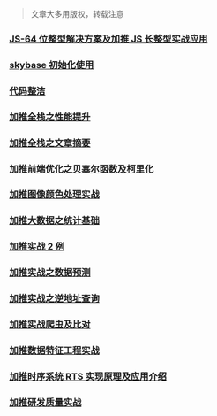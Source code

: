 > 文章大多用版权，转载注意

### [JS-64 位整型解决方案及加推 JS 长整型实战应用](/apis/JS-64位整型解决方案及加推JS长整型实战应用/JS-64位整型解决方案及加推JS长整型实战应用)

### [skybase 初始化使用](/apis/skybase初始化使用/skybase初始化使用)

### [代码整洁](/apis/代码整洁/代码整洁)

### [加推全栈之性能提升](/apis/加推全栈之性能提升/加推全栈之性能提升)

### [加推全栈之文章摘要](/apis/加推全栈之文章摘要/加推全栈之文章摘要)

### [加推前端优化之贝塞尔函数及柯里化](/apis/加推前端优化之贝塞尔函数及柯里化/加推前端优化之贝塞尔函数及柯里化)

### [加推图像颜色处理实战](/apis/加推图像颜色处理实战/加推图像颜色处理实战)

### [加推大数据之统计基础](/apis/加推大数据之统计基础/加推大数据之统计基础)

### [加推实战 2 例](/apis/加推实战2例/加推实战2例)

### [加推实战之数据预测](/apis/加推实战之数据预测/加推实战之数据预测)

### [加推实战之逆地址查询](/apis/加推实战之逆地址查询/加推实战之逆地址查询)

### [加推实战爬虫及比对](/apis/加推实战爬虫及比对/加推实战爬虫及比对)

### [加推数据特征工程实战](/apis/加推数据特征工程实战/加推数据特征工程实战)

### [加推时序系统 RTS 实现原理及应用介绍](/apis/加推时序系统RTS实现原理及应用介绍/加推时序系统RTS实现原理及应用介绍)

### [加推研发质量实战](/apis/加推研发质量实战/加推研发质量实战)
